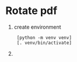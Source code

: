 # Rotate pdf

1. create environment

        [python -m venv venv]
        [. venv/bin/activate]
        
2. 
